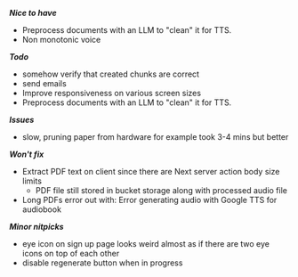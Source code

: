 ***Nice to have***
- Preprocess documents with an LLM to "clean" it for TTS.
- Non monotonic voice

***Todo***
- somehow verify that created chunks are correct
- send emails
- Improve responsiveness on various screen sizes
- Preprocess documents with an LLM to "clean" it for TTS.

**_Issues_**
- slow, pruning paper from hardware for example took 3-4 mins but better

***Won't fix***
- Extract PDF text on client since there are Next server action body size limits
  - PDF file still stored in bucket storage along with processed audio file
- Long PDFs error out with: Error generating audio with Google TTS for audiobook


***Minor nitpicks***
- eye icon on sign up page looks weird almost as if there are two eye icons on top of each other
- disable regenerate button when in progress